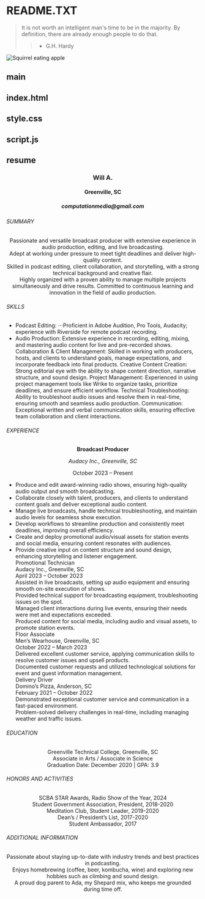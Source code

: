 <h1>README.TXT</h1>

>It is not worth an intelligent man's time to be in the majority.
By definition, there are already enough people to do that.
>> - G.H. Hardy

![Squirrel eating apple](images/SquirrelWApple.JPG)

<h2>main</h2>



<h2>index.html</h2>

<h2>style.css</h2>

<h2>script.js</h2>

<h2>resume</h2>

<h3 align=center>Will A.</h3>
<h4 align=center>Greenville, SC</h4>
<h5 align=center>computationmedia@gmail.com</h5>

<h6>SUMMARY</h6>

<p align=center>Passionate and versatile broadcast producer with extensive experience in audio production, editing, and live broadcasting. <br/>
Adept at working under pressure to meet tight deadlines and deliver high-quality content. <br/>
Skilled in podcast editing, client collaboration, and storytelling, with a strong technical background and creative flair.<br/>
Highly organized with a proven ability to manage multiple projects simultaneously and drive results. 
Committed to continuous learning and innovation in the field of audio production.</p>

<h6>SKILLS</h6>

* Podcast Editing:
  ⋅⋅⋅Proficient in Adobe Audition, Pro Tools, Audacity; experience with Riverside for remote podcast recording.
* Audio Production: Extensive experience in recording, editing, mixing, and mastering audio content for live and pre-recorded shows.
Collaboration & Client Management: Skilled in working with producers, hosts, and clients to understand goals, manage expectations, and incorporate feedback into final products.
Creative Content Creation: Strong editorial eye with the ability to shape content direction, narrative structure, and sound design.
Project Management: Experienced in using project management tools like Wrike to organize tasks, prioritize deadlines, and ensure efficient workflow.
Technical Troubleshooting: Ability to troubleshoot audio issues and resolve them in real-time, ensuring smooth and seamless audio production.
Communication: Exceptional written and verbal communication skills, ensuring effective team collaboration and client interactions.

<h6>EXPERIENCE</h6>

<p align=center><b>Broadcast Producer</b></p>

<p align=center><i>Audacy Inc., Greenville, SC</i></p>
  
<p align=center>October 2023 – Present</p>

+ Produce and edit award-winning radio shows, ensuring high-quality audio output and smooth broadcasting.<br/>
+ Collaborate closely with talent, producers, and clients to understand content goals and deliver exceptional audio content.<br/>
+ Manage live broadcasts, handle technical troubleshooting, and maintain audio levels for seamless show execution.<br/>
+ Develop workflows to streamline production and consistently meet deadlines, improving overall efficiency.<br/>
+ Create and deploy promotional audio/visual assets for station events and social media, ensuring content resonates with audiences.<br/>
+ Provide creative input on content structure and sound design, enhancing storytelling and listener engagement.<br/>
Promotional Technician<br/>
Audacy Inc., Greenville, SC<br/>
April 2023 – October 2023<br/>
Assisted in live broadcasts, setting up audio equipment and ensuring smooth on-site execution of shows.<br/>
Provided technical support for broadcasting equipment, troubleshooting issues on the spot.<br/>
Managed client interactions during live events, ensuring their needs were met and expectations exceeded.<br/>
Produced content for social media, including audio and visual assets, to promote station events.<br/>
Floor Associate<br/>
Men’s Wearhouse, Greenville, SC<br/>
October 2022 – March 2023<br/>
Delivered excellent customer service, applying communication skills to resolve customer issues and upsell products.<br/>
Documented customer requests and utilized technological solutions for event and guest information management.<br/>
Delivery Driver<br/>
Domino’s Pizza, Anderson, SC<br/>
February 2021 – October 2022<br/>
Demonstrated exceptional customer service and communication in a fast-paced environment.<br/>
Problem-solved delivery challenges in real-time, including managing weather and traffic issues.

<h6>EDUCATION</h6>

<p align=center>Greenville Technical College, Greenville, SC<br/>
Associate in Arts / Associate in Science<br/>
Graduation Date: December 2020 | GPA: 3.9</p>

<h6>HONORS AND ACTIVITIES</h6>

<p align=center>SCBA STAR Awards, Radio Show of the Year, 2024<br/>
Student Government Association, President, 2018-2020<br/>
Meditation Club, Student Leader, 2019-2020<br/>
Dean’s / President’s List, 2017-2020<br/>
Student Ambassador, 2017</p>

<h6>ADDITIONAL INFORMATION</h6>

<p align=center>Passionate about staying up-to-date with industry trends and best practices in podcasting.<br/>
Enjoys homebrewing (coffee, beer, kombucha, wine) and exploring new hobbies such as climbing and sound design.<br/>
A proud dog parent to Ada, my Shepard mix, who keeps me grounded during time off.</p>
